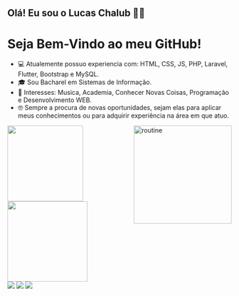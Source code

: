 ## Olá! Eu sou o Lucas Chalub 🤙🏼
# Seja Bem-Vindo ao meu GitHub! 

- 💻 Atualemente possuo experiencia com: HTML, CSS, JS, PHP, Laravel, Flutter, Bootstrap e MySQL.
- 🎓 Sou Bacharel em Sistemas de Informação.
- 👀 Interesses: Musica, Academia, Conhecer Novas Coisas, Programação e Desenvolvimento WEB.
- 🤓 Sempre a procura de novas oportunidades, sejam elas para aplicar meus conhecimentos ou para adquirir experiência na área em que atuo.   

<div style="display: inline_block">
   <a href="https://github.com/LucasChalubDev">
   <img height="170em" src="https://github-readme-stats.vercel.app/api?username=lucaschalubdev&show_icons=true&theme=tokyonight&include_all_commits=true&count_private=true"/>
   <img height="220em" align="right" alt="routine" src="https://cdn.discordapp.com/attachments/816712086218342411/876549747815624744/Code_Coding_GIF_-_Code_Coding_Programming_-_Discover__Share_GIFs.gif">
   <img height="180em" src="https://github-readme-stats.vercel.app/api/top-langs/?username=lucaschalubdev&layout=compact&langs_count=7&theme=tokyonight">
</div>

<div> 
  <a href="https://instagram.com/_chalub" target="_blank"><img src="https://img.shields.io/badge/-Instagram-%23E4405F?style=for-the-badge&logo=instagram&logoColor=white" target="_blank"></a>
  <a href = "mailto:lucas.alves.chalub@gmail.com"><img src="https://img.shields.io/badge/-Gmail-%23333?style=for-the-badge&logo=gmail&logoColor=white" target="_blank"></a>
  <a href="https://www.linkedin.com/in/lucas-chalub-dev/" target="_blank"><img src="https://img.shields.io/badge/-LinkedIn-%230077B5?style=for-the-badge&logo=linkedin&logoColor=white" target="_blank"></a>
</div>















